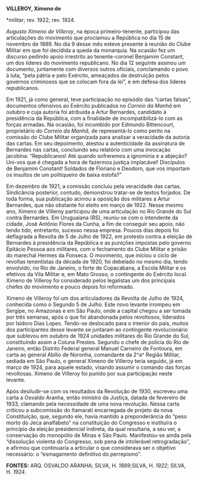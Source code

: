 **VILLEROY, Ximeno de**

\*militar; rev. 1922; rev. 1924.

*Augusto Ximeno de Villeroy*, na época primeiro-tenente, participou das
articulações do movimento que proclamou a República no dia 15 de
novembro de 1889. No dia 9 desse mês esteve presente à reunião do Clube
Militar em que foi decidida a queda da monarquia. Na ocasião fez um
discurso pedindo apoio irrestrito ao tenente-coronel Benjamim Constant,
um dos líderes do movimento republicano. No dia 12 seguinte assinou um
documento, juntamente com diversos outros oficiais, conclamando o povo à
luta, “pela pátria e pelo Exército, ameaçados de destruição pelos
governos criminosos que se colocam fora da lei”, e em defesa dos líderes
republicanos.

Em 1921, já como general, teve participação no episódio das “cartas
falsas”, documentos ofensivos ao Exército publicados no *Correio da
Manhã* em outubro e cuja autoria foi atribuída a Artur Bernardes,
candidato à presidência da República, com a finalidade de
incompatibilizá-lo com as forças armadas. Na ocasião, foi incumbido por
Edmundo Bittencourt, proprietário do *Correio da Manhã,* de
representá-lo como perito na comissão do Clube Militar organizada para
analisar a veracidade da autoria das cartas. Em seu depoimento, atestou
a autenticidade da assinatura de Bernardes nas cartas, concluindo seu
relatório com uma invocação jacobina: “Republicanos! Até quando
sofreremos a ignomínia e a abjeção? Uni-vos que é chegada a hora de
fazermos justiça implacável! Discípulos de Benjamim Constant! Soldados
de Floriano e Deodoro, que vos importam os insultos de um politiqueiro
de baixa estofa?”

Em dezembro de 1921, a comissão concluiu pela veracidade das cartas.
Sindicância posterior, contudo, demonstrou tratar-se de textos forjados.
De toda forma, sua publicação acirrou a oposição dos militares a Artur
Bernardes, que não obstante foi eleito em março de 1922. Nesse mesmo
ano, Ximeno de Villeroy participou de uma articulação no Rio Grande do
Sul contra Bernardes. Em Uruguaiana (RS), reuniu-se com o intendente da
cidade, José Antônio Flores da Cunha, a fim de conseguir seu apoio, não
tendo tido, entretanto, sucesso nessa empresa. Poucos dias depois foi
deflagrada a Revolta de 5 de Julho de 1922, em protesto contra a eleição
de Bernardes à presidência da República e as punições impostas pelo
governo Epitácio Pessoa aos militares, com o fechamento do Clube Militar
e prisão do marechal Hermes da Fonseca. O movimento, que iniciou o ciclo
de revoltas tenentistas da década de 1920, foi debelado no mesmo dia,
tendo envolvido, no Rio de Janeiro, o forte de Copacabana, a Escola
Militar e os efetivos da Vila Militar e, em Mato Grosso, o contingente
do Exército local. Ximeno de Villeroy foi considerado pelos legalistas
um dos principais chefes do movimento e pouco depois foi reformado.

Ximeno de Villeroy foi um dos articuladores da Revolta de Julho de 1924,
conhecida como o Segundo 5 de Julho. Este novo levante irrompeu em
Sergipe, no Amazonas e em São Paulo, onde a capital chegou a ser tomada
por três semanas, após o que foi abandonada pelos revoltosos, liderados
por Isidoro Dias Lopes. Tendo-se deslocado para o interior do país,
muitos dos participantes desse levante se juntaram ao contingente
revolucionário que sublevou em outubro de 1924 unidades militares do Rio
Grande do Sul, constituindo assim a Coluna Prestes. Segundo o chefe de
polícia do Rio de Janeiro, então Distrito Federal general Manuel
Carneiro de Fontoura, em carta ao general Abílio de Noronha, comandante
da 2^a^ Região Militar, sediada em São Paulo, o general Ximeno de
Villeroy teria seguido, já em março de 1924, para aquele estado, visando
assumir o comando das forças revoltosas. Ximeno de Villeroy foi punido
por sua participação neste levante.

Após desiludir-se com os resultados da Revolução de 1930, escreveu uma
carta a Osvaldo Aranha, então ministro da Justiça, datada de fevereiro
de 1933, clamando pela necessidade de uma nova revolução. Nessa carta
criticou a subcomissão do Itamarati encarregada de projeto da nova
Constituição, que, segundo ele, havia mantido a preponderância do “peso
morto do Jeca analfabeto” na constituição do Congresso e instituíra o
princípio da eleição presidencial indireta, da qual resultaria, a seu
ver, a conservação do monopólio de Minas e São Paulo. Manifestou-se
ainda pela “dissolução violenta do Congresso, sob pena de intolerável
retrogradação”, e afirmou que continuaria a articular o que considerava
ser o objetivo necessário: o “esmagamento definitivo do perrepismo”.

**FONTES:** ARQ. OSVALDO ARANHA; SILVA, H. *1889*;SILVA, H. *1922*;
SILVA, H. *1924*.
